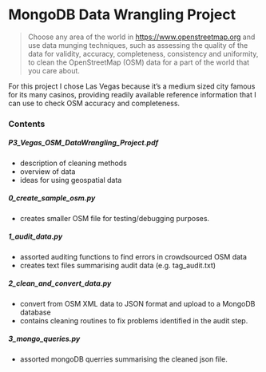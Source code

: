 # MongoDB Data Wrangling Project

>Choose any area of the world in https://www.openstreetmap.org and use data munging techniques, such as assessing the quality of the data for validity, accuracy, completeness, consistency and uniformity, to clean the OpenStreetMap (OSM) data for a part of the world that you care about. 

For this project I chose Las Vegas because it’s a medium sized city famous for its many casinos, providing readily available reference information that I can use to check OSM accuracy and completeness. 

### Contents

##### P3_Vegas_OSM_DataWrangling_Project.pdf
* description of cleaning methods
* overview of data
* ideas for using geospatial data

##### 0_create_sample_osm.py

* creates smaller OSM file for testing/debugging purposes.

##### 1_audit_data.py
* assorted auditing functions to find errors in crowdsourced OSM data
* creates text files summarising audit data (e.g. tag_audit.txt)

##### 2_clean_and_convert_data.py 
* convert from OSM XML data to JSON format and upload to a MongoDB database
* contains cleaning routines to fix problems identified in the audit step. 

##### 3_mongo_queries.py
* assorted mongoDB querries summarising the cleaned json file.



